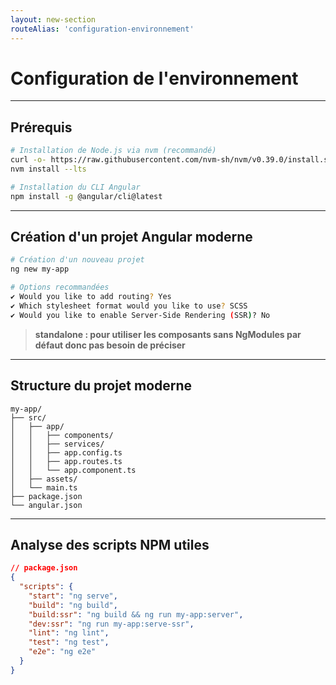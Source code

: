 ```yaml
---
layout: new-section
routeAlias: 'configuration-environnement'
---
```


# Configuration de l'environnement

---

## Prérequis

```bash
# Installation de Node.js via nvm (recommandé)
curl -o- https://raw.githubusercontent.com/nvm-sh/nvm/v0.39.0/install.sh | bash
nvm install --lts

# Installation du CLI Angular
npm install -g @angular/cli@latest
```

---

## Création d'un projet Angular moderne

```bash
# Création d'un nouveau projet
ng new my-app  

# Options recommandées
✔ Would you like to add routing? Yes
✔ Which stylesheet format would you like to use? SCSS
✔ Would you like to enable Server-Side Rendering (SSR)? No
```

> **standalone : pour utiliser les composants sans NgModules par défaut donc pas besoin de préciser**

---

## Structure du projet moderne

```
my-app/
├── src/
│   ├── app/
│   │   ├── components/
│   │   ├── services/
│   │   ├── app.config.ts
│   │   ├── app.routes.ts
│   │   └── app.component.ts
│   ├── assets/
│   └── main.ts
├── package.json
└── angular.json
```

---

## Analyse des scripts NPM utiles

```json
// package.json
{
  "scripts": {
    "start": "ng serve",
    "build": "ng build",
    "build:ssr": "ng build && ng run my-app:server",
    "dev:ssr": "ng run my-app:serve-ssr",
    "lint": "ng lint",
    "test": "ng test",
    "e2e": "ng e2e"
  }
}
```